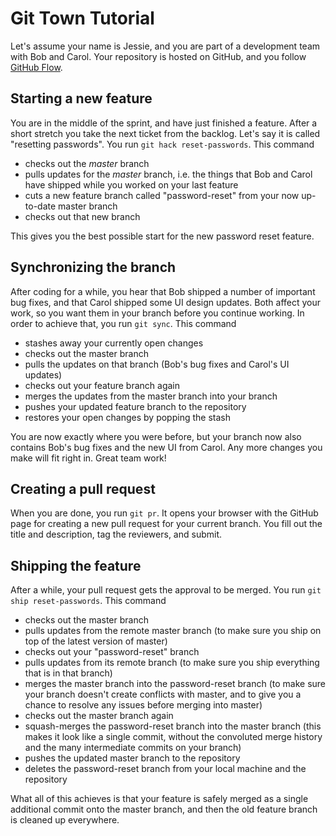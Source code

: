 # Git Town Tutorial

Let's assume your name is Jessie, and you are part of a development team with Bob and Carol. Your repository is hosted on GitHub, and you follow [GitHub Flow](https://guides.github.com/introduction/flow/index.html).


## Starting a new feature

You are in the middle of the sprint, and have just finished a feature.
After a short stretch you take the next ticket from the backlog.
Let's say it is called "resetting passwords".
You run `git hack reset-passwords`. This command

* checks out the _master_ branch
* pulls updates for the _master_ branch, i.e. the things that Bob and Carol have shipped while you worked on your last feature
* cuts a new feature branch called "password-reset" from your now up-to-date master branch
* checks out that new branch

This gives you the best possible start for the new password reset feature.


## Synchronizing the branch

After coding for a while, you hear that Bob shipped a number of important bug fixes,
and that Carol shipped some UI design updates.
Both affect your work, so you want them in your branch before you continue working.
In order to achieve that, you run `git sync`. This command

* stashes away your currently open changes
* checks out the master branch
* pulls the updates on that branch (Bob's bug fixes and Carol's UI updates)
* checks out your feature branch again
* merges the updates from the master branch into your branch
* pushes your updated feature branch to the repository
* restores your open changes by popping the stash

You are now exactly where you were before, but your branch now also contains Bob's bug fixes and the new UI from Carol. Any more changes you make will fit right in. Great team work!


## Creating a pull request

When you are done, you run `git pr`.
It opens your browser with the GitHub page for creating a new pull request for your current branch.
You fill out the title and description, tag the reviewers, and submit.


## Shipping the feature

After a while, your pull request gets the approval to be merged. You run `git ship reset-passwords`. This command

* checks out the master branch
* pulls updates from the remote master branch (to make sure you ship on top of the latest version of master)
* checks out your "password-reset" branch
* pulls updates from its remote branch (to make sure you ship everything that is in that branch)
* merges the master branch into the password-reset branch
  (to make sure your branch doesn't create conflicts with master,
  and to give you a chance to resolve any issues before merging into master)
* checks out the master branch again
* squash-merges the password-reset branch into the master branch (this makes it look like a single commit, without the convoluted merge history and the many intermediate commits on your branch)
* pushes the updated master branch to the repository
* deletes the password-reset branch from your local machine and the repository

What all of this achieves is that your feature is safely merged as a single additional commit onto the master branch,
and then the old feature branch is cleaned up everywhere.
